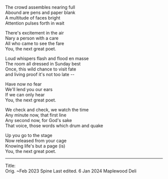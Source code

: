 The crowd assembles nearing full\
Abound are pens and paper blank\
A multitude of faces bright\
Attention pulses forth in wait

There's excitement in the air\
Nary a person with a care\
All who came to see the fare\
You, the next great poet.

Loud whispers flash and flood en masse\
The room all dressed in Sunday best\
Once, this wild chance to visit fate\
and living proof it's not too late --

Have now no fear\
We'll lend you our ears\
If we can only hear\
You, the next great poet.

We check and check, we watch the time\
Any minute now, that first line\
Any second now, for God's sake\
That voice, those words which drum and quake

Up you go to the stage\
Now released from your cage\
Knowing life's but a page (is)\
You, the next great poet.

-----

Title:\
Orig. ~Feb 2023
Spine
Last edited. 6 Jan 2024
Maplewood Deli